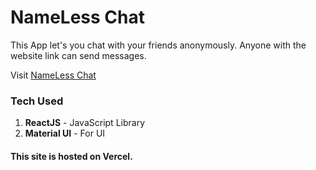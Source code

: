 
# NameLess Chat

This App let's you chat with your friends anonymously. Anyone with the website link can send messages. 

Visit [NameLess Chat](https://nameless-chat.vercel.app/)



### Tech Used
1. **ReactJS** - JavaScript Library
2. **Material UI** - For UI

#### This site is hosted on Vercel.
